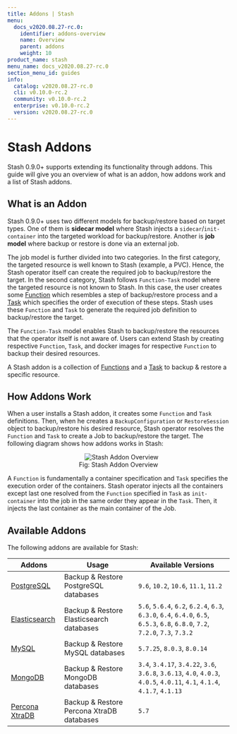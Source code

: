 ```yaml
---
title: Addons | Stash
menu:
  docs_v2020.08.27-rc.0:
    identifier: addons-overview
    name: Overview
    parent: addons
    weight: 10
product_name: stash
menu_name: docs_v2020.08.27-rc.0
section_menu_id: guides
info:
  catalog: v2020.08.27-rc.0
  cli: v0.10.0-rc.2
  community: v0.10.0-rc.2
  enterprise: v0.10.0-rc.2
  version: v2020.08.27-rc.0
---
```


# Stash Addons

Stash 0.9.0+ supports extending its functionality through addons. This guide will give you an overview of what is an addon, how addons work and a list of Stash addons.

## What is an Addon

Stash 0.9.0+ uses two different models for backup/restore based on target types. One of them is **sidecar model** where Stash injects a `sidecar`/`init-container` into the targeted workload for backup/restore. Another is **job model** where backup or restore is done via an external job.

The job model is further divided into two categories. In the first category, the targeted resource is well known to Stash (example, a PVC). Hence, the Stash operator itself can create the required job to backup/restore the target. In the second category, Stash follows `Function-Task` model where the targeted resource is not known to Stash. In this case, the user creates some [Function](/docs/v2020.08.27-rc.0/concepts/crds/function) which resembles a step of backup/restore process and a [Task](/docs/v2020.08.27-rc.0/concepts/crds/task) which specifies the order of execution of these steps. Stash uses these `Function` and `Task` to generate the required job definition to backup/restore the target.

The `Function-Task` model enables Stash to backup/restore the resources that the operator itself is not aware of. Users can extend Stash by creating respective `Function`, `Task`, and docker images for respective `Function` to backup their desired resources.

A Stash addon is a collection of [Functions](/docs/v2020.08.27-rc.0/concepts/crds/function) and a [Task](/docs/v2020.08.27-rc.0/concepts/crds/task) to backup & restore a specific resource.

## How Addons Work

When a user installs a Stash addon, it creates some `Function` and `Task` definitions. Then, when he creates a `BackupConfiguration` or `RestoreSession` object to backup/restore his desired resource, Stash operator resolves the `Function` and `Task` to create a Job to backup/restore the target. The following diagram shows how addons works in Stash:

<figure align="center">
  <img alt="Stash Addon Overview" src="/docs/v2020.08.27-rc.0/images/guides/latest/addons/addon_overview.svg">
  <figcaption align="center">Fig: Stash Addon Overview</figcaption>
</figure>

A `Function` is fundamentally a container specification and `Task` specifies the execution order of the containers. Stash operator injects all the containers except last one resolved from the `Function` specified in `Task` as `init-container` into the job in the same order they appear in the `Task`. Then, it injects the last container as the main container of the Job.

## Available Addons

The following addons are available for Stash:

| Addons                                                  | Usage                                     | Available Versions                                                                                                             |
| ------------------------------------------------------- | ----------------------------------------- | ------------------------------------------------------------------------------------------------------------------------------ |
| [PostgreSQL](/docs/v2020.08.27-rc.0/addons/postgres/README)           | Backup & Restore PostgreSQL databases     | `9.6`, `10.2`, `10.6`, `11.1`, `11.2`                                                                                          |
| [Elasticsearch](/docs/v2020.08.27-rc.0/addons/elasticsearch/README)   | Backup & Restore Elasticsearch databases  | `5.6`, `5.6.4`, `6.2`, `6.2.4`, `6.3`, `6.3.0`, `6.4`, `6.4.0`, `6.5`, `6.5.3`, `6.8`, `6.8.0`, `7.2`, `7.2.0`, `7.3`, `7.3.2` |
| [MySQL](/docs/v2020.08.27-rc.0/addons/mysql/README)                   | Backup & Restore MySQL databases          | `5.7.25`, `8.0.3`, `8.0.14`                                                                                                    |
| [MongoDB](/docs/v2020.08.27-rc.0/addons/mongodb/README)               | Backup & Restore MongoDB databases        | `3.4`, `3.4.17`, `3.4.22`, `3.6`, `3.6.8`, `3.6.13`, `4.0`, `4.0.3`, `4.0.5`, `4.0.11`, `4.1`, `4.1.4`, `4.1.7`, `4.1.13`      |
| [Percona XtraDB](/docs/v2020.08.27-rc.0/addons/percona-xtradb/README) | Backup & Restore Percona XtraDB databases | `5.7`                                                                                                                          |
